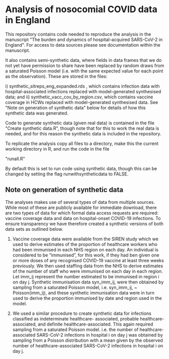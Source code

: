 # Analysis of nosocomial COVID data in England


This repository contains code needed to reproduce the analysis in the manuscript "The burden and dynamics of hospital-acquired SARS-CoV-2 in England".
For access to data sources please see documentation within the manuscript.

It also contains semi-synthetic data, where fields in data frames that we do not yet have permission to share have been replaced by random draws 
from a saturated Poisson model (i.e. with the same expected value for each point as the observation). These are stored in the files:

i) synthetic_sitreps_eng_expanded.rds , which contains infection data with hospital-associated infections replaced with model-generated synthesised data; and ii)  synthetic_vacc_cov_by_region.csv, which contains vaccine coverage in HCWs replaced with model-generated synthesised data. See "Note on generation of synthetic data" below for details of how this synthetic data was generated.

Code to generate synthetic data (given real data) is contained in the file "Create synthetic data.R", though note that for this to work the real data is needed, and for this reason the synthetic data is included in the repository.

To replicate the analysis copy all files to a directory, make this the current working directory in R, and run the code in the file

"runall.R"

By default this is set to run code using synthetic data, though this can be changed by setting the flag runwithsyntheticdata to FALSE. 

## Note on generation of synthetic data

The analyses makes use of several types of data from multiple sources. While most of these are publicly available for immediate download, there are two types of data for which formal data access requests are required: vaccine coverage data and data on hospital-onset COVID-19 infections.  To ensure transparency we have therefore created a synthetic versions of both data sets as outlined below. 

1. Vaccine coverage data were available from the SIREN study which we used to derive estimates of the proportion of healthcare workers who had been immunised in each NHS region on each day. An individual is considered to be “immunised”, for this work,  if they had ben given one or more doses of any recognised COVID-19 vaccine at least three weeks previously. We then used staffing data from the NHS to derive estimates of the number of staff who were immunised on each day in each region. Let imm_ij represent the number estimated to be immunised in region i on day j. Synthetic immunisation data syn_imm_ij, were then obtained  by sampling from a saturated Poisson model, i.e. syn_imm_ij, ~ Poisson(imm_ij), and these synthetic immunisation data were in turn used to derive the proportion immunised by date and region used in the model. 

2. We used a similar procedure to create synthetic data for infections classified as indeterminate healthcare-
associated,  probable healthcare-associated, and definite healthcare-associated. This again required 
sampling from a saturated Poisson model. i.e. the number of healthcare-associated SARS-CoV-2 infections in hospital i on day j was obtained by sampling from a Poisson distribution with a mean given by the observed  number of healthcare-associated  SARS-CoV-2 infections in hospital i on day j.

